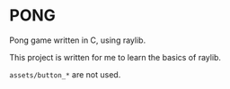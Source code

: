 # PONG

Pong game written in C, using raylib.

This project is written for me to learn the basics of raylib.

`assets/button_*` are not used.
